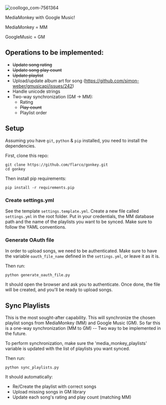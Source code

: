 ![coollogo_com-7561364](https://cloud.githubusercontent.com/assets/7671010/19522237/689d2144-95e4-11e6-83e2-b430e7394f1d.png)

MediaMonkey with Google Music!

MediaMonkey = MM

GoogleMusic = GM

## Operations to be implemented:
  - ~~Update song rating~~
  - ~~Update song play count~~
  - ~~Update playlist~~
  - Upload/update album art for song (<https://github.com/simon-weber/gmusicapi/issues/242>)
  - Handle unicode strings
  - Two-way synchronization (GM -> MM):
    - Rating
    - ~~Play count~~
    - Playlist order
  
## Setup
Assuming you have `git`, `python` & `pip` installed, you need to install the dependencies.

First, clone this repo:
```
git clone https://github.com/flarco/gonkey.git
cd gonkey
```

Then install pip requirements:
```
pip install -r requirements.pip
```

### Create settings.yml
See the template `settings.template.yml`. Create a new file called `settings.yml` in the root folder.
Put in your credentials, the MM database path and the name of the playlists you want to be synced. Make sure to follow the YAML conventions.

### Generate OAuth file
In order to upload songs, we need to be authenticated.
Make sure to have the variable `oauth_file_name` defined in the `settings.yml`, or leave it as it is.

Then run:
```
python generate_oauth_file.py
```

It should open the browser and ask you to authenticate.
Once done, the file will be created, and you'll be ready to upload songs.

## Sync Playlists
This is the most sought-after capability. This will synchronize the chosen playlist songs from MediaMonkey (MM) and Google Music (GM).
So far this is a one-way synchronization (MM to GM) -- Two way to be implemented in the future.

To perform synchronization, make sure the 'media_monkey_playlists' variable is updated with the list of playlists you want synced.

Then run:

```
python sync_playlists.py
```

It should automatically:
 - Re/Create the playlist with correct songs
 - Upload missing songs in GM library
 - Update each song's rating and play count (matching MM)

